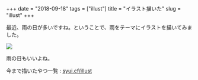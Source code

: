 +++
date = "2018-09-18"
tags = ["illust"]
title = "イラスト描いた"
slug = "illust"
+++

最近、雨の日が多いですね。ということで、雨をテーマにイラストを描いてみました。

![](https://syui.gitlab.io/img/yui_06.png)

雨の日もいいよね。

今まで描いたやつ一覧 : [syui.cf/illust](https://syui.cf/illust)

